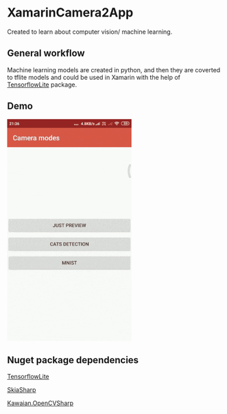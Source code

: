 # XamarinCamera2App
Created to learn about computer vision/ machine learning.

## General workflow

Machine learning models are created in python, and then they are coverted to tflite models and could be used in Xamarin with the help of [TensorflowLite](https://github.com/xamarin/XamarinComponents/tree/master/XPlat/TensorFlow.Lite) package.

## Demo
 ![Demo Gif](DemoGifs/20200910_094817.gif)
 
## Nuget package dependencies

[TensorflowLite](https://github.com/xamarin/XamarinComponents/tree/master/XPlat/TensorFlow.Lite)

[SkiaSharp](https://github.com/mono/SkiaSharp)

[Kawaian.OpenCVSharp](https://github.com/Kawaian/OpenCvSharp)
